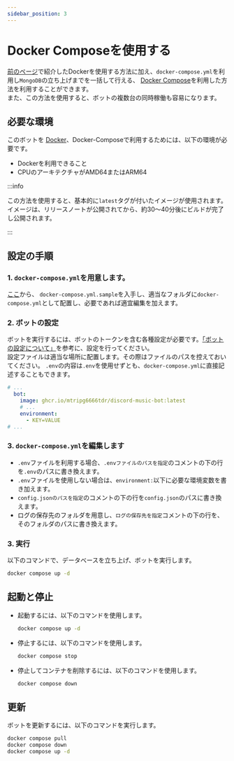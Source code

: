 ```yaml
---
sidebar_position: 3
---
```

# Docker Composeを使用する
[前のページ](./docker)で紹介したDockerを使用する方法に加え、`docker-compose.yml`を利用し`MongoDB`の立ち上げまでを一括して行える、
[Docker Compose](https://docs.docker.com/compose/)を利用した方法を利用することができます。  
また、この方法を使用すると、ボットの複数台の同時稼働も容易になります。

## 必要な環境
このボットを [Docker](https://www.docker.com/)、Docker-Composeで利用するためには、以下の環境が必要です。
- Dockerを利用できること
- CPUのアーキテクチャがAMD64またはARM64

:::info

この方法を使用すると、基本的に`latest`タグが付いたイメージが使用されます。  
イメージは、リリースノートが公開されてから、約30～40分後にビルドが完了し公開されます。

:::

## 設定の手順
### 1. `docker-compose.yml`を用意します。
[ここ](https://github.com/mtripg6666tdr/Discord-SimpleMusicBot/blob/master/docker-compose.yml.sample)から、
`docker-compose.yml.sample`を入手し、適当なフォルダに`docker-compose.yml`として配置し、必要であれば適宜編集を加えます。  

### 2. ボットの設定
ボットを実行するには、ボットのトークンを含む各種設定が必要です。[「ボットの設定について」](./configuration)を参考に、設定を行ってください。  
設定ファイルは適当な場所に配置します。その際はファイルのパスを控えておいてください。
`.env`の内容は`.env`を使用せずとも、`docker-compose.yml`に直接記述することもできます。
```yml title=docker-compose.yml
# ...
  bot:
    image: ghcr.io/mtripg6666tdr/discord-music-bot:latest
    # ...
    environment:
      - KEY=VALUE
# ...
```

### 3. `docker-compose.yml`を編集します
- `.env`ファイルを利用する場合、`.envファイルのパスを指定`のコメントの下の行を`.env`のパスに書き換えます。
- `.env`ファイルを使用しない場合は、`environment:`以下に必要な環境変数を書き加えます。
- `config.jsonのパスを指定`のコメントの下の行を`config.json`のパスに書き換えます。
- ログの保存先のフォルダを用意し、`ログの保存先を指定`コメントの下の行を、そのフォルダのパスに書き換えます。

### 3. 実行
以下のコマンドで、データベースを立ち上げ、ボットを実行します。
```sh
docker compose up -d
```

## 起動と停止
- 起動するには、以下のコマンドを使用します。
  ```sh
  docker compose up -d
  ```

- 停止するには、以下のコマンドを使用します。
  ```sh
  docker compose stop
  ```

- 停止してコンテナを削除するには、以下のコマンドを使用します。
  ```sh
  docker compose down
  ```

## 更新
ボットを更新するには、以下のコマンドを実行します。
```sh
docker compose pull
docker compose down
docker compose up -d
```

